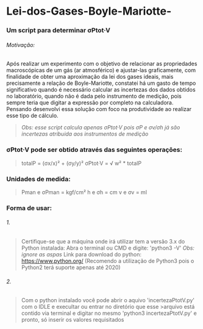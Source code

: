 # Lei-dos-Gases-Boyle-Mariotte-
### Um script para determinar σPtot·V

###### Motivação: 
Após realizar um experimento com o objetivo de relacionar as propriedades macroscópicas de um gás (ar atmosférico) e ajustar-las graficamente, com finalidade de obter uma aproximação da lei dos gases ideais, mais precisamente a relação de Boyle-Mariotte, constatei há um gasto de tempo significativo quando é necessário calcular as incertezas dos dados obtidos no laboratório, quando não é dada pelo instrumento de medição, pois sempre teria que digitar a expressão por completo na calculadora. Pensando desenvolvi essa solução com foco na produtividade ao realizar esse tipo de cálculo.

>*Obs: esse script calcula apenas σPtot·V pois σP e σv/σh já são incertezas atribuida aos instrumentos de medição*

### σPtot·V pode ser obtido através das seguintes operações:

>totalP = (σx/x)² + (σy/y)²
>σPtot·V = √ w² * totalP

### Unidades de medida: 
>Pman e σPman = kgf/cm²
>h e σh = cm
>v e σv = ml

### Forma de usar: 
###### 1. 
>Certifique-se que a máquina onde irá utilizar tem a versão 3.x do Python instalada:
> Abra o terminal ou CMD e digite: 'python3 -V' *Obs: ignore as aspas*
> Link para download do python: https://www.python.org/
>(Recomendo a utilização de Python3 pois o Python2 terá suporte apenas até 2020)

###### 2. 
>Com o python instalado você pode abrir o aquivo 'incertezaPtotV.py' com o IDLE e execultar ou entrar no diretório que esse >arquivo está contido via terminal e digitar no mesmo 'python3 incertezaPtotV.py' e pronto, só inserir os valores requisitados
